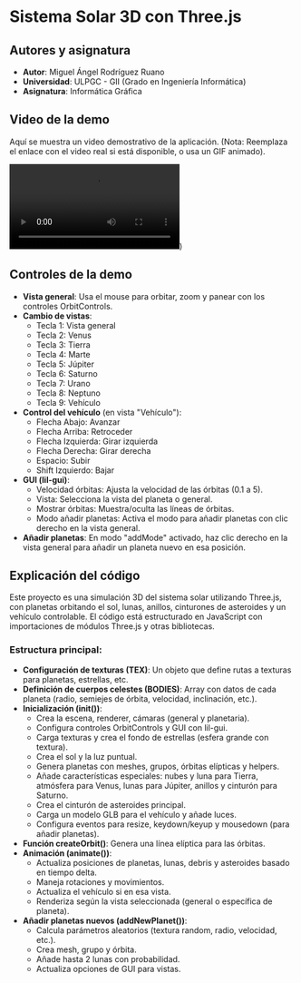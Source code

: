 # Sistema Solar 3D con Three.js

## Autores y asignatura
- **Autor**: Miguel Ángel Rodríguez Ruano
- **Universidad**: ULPGC - GII (Grado en Ingeniería Informática)
- **Asignatura**: Informática Gráfica

## Video de la demo
Aquí se muestra un video demostrativo de la aplicación. (Nota: Reemplaza el enlace con el video real si está disponible, o usa un GIF animado).

![Demo GIF](./Demo.mp4))

## Controles de la demo
- **Vista general**: Usa el mouse para orbitar, zoom y panear con los controles OrbitControls.
- **Cambio de vistas**:
  - Tecla 1: Vista general
  - Tecla 2: Venus
  - Tecla 3: Tierra
  - Tecla 4: Marte
  - Tecla 5: Júpiter
  - Tecla 6: Saturno
  - Tecla 7: Urano
  - Tecla 8: Neptuno
  - Tecla 9: Vehículo
- **Control del vehículo** (en vista "Vehículo"):
  - Flecha Abajo: Avanzar
  - Flecha Arriba: Retroceder
  - Flecha Izquierda: Girar izquierda
  - Flecha Derecha: Girar derecha
  - Espacio: Subir
  - Shift Izquierdo: Bajar
- **GUI (lil-gui)**:
  - Velocidad órbitas: Ajusta la velocidad de las órbitas (0.1 a 5).
  - Vista: Selecciona la vista del planeta o general.
  - Mostrar órbitas: Muestra/oculta las líneas de órbitas.
  - Modo añadir planetas: Activa el modo para añadir planetas con clic derecho en la vista general.
- **Añadir planetas**: En modo "addMode" activado, haz clic derecho en la vista general para añadir un planeta nuevo en esa posición.

## Explicación del código
Este proyecto es una simulación 3D del sistema solar utilizando Three.js, con planetas orbitando el sol, lunas, anillos, cinturones de asteroides y un vehículo controlable. El código está estructurado en JavaScript con importaciones de módulos Three.js y otras bibliotecas.

### Estructura principal:
- **Configuración de texturas (TEX)**: Un objeto que define rutas a texturas para planetas, estrellas, etc.
- **Definición de cuerpos celestes (BODIES)**: Array con datos de cada planeta (radio, semiejes de órbita, velocidad, inclinación, etc.).
- **Inicialización (init())**:
  - Crea la escena, renderer, cámaras (general y planetaria).
  - Configura controles OrbitControls y GUI con lil-gui.
  - Carga texturas y crea el fondo de estrellas (esfera grande con textura).
  - Crea el sol y la luz puntual.
  - Genera planetas con meshes, grupos, órbitas elípticas y helpers.
  - Añade características especiales: nubes y luna para Tierra, atmósfera para Venus, lunas para Júpiter, anillos y cinturón para Saturno.
  - Crea el cinturón de asteroides principal.
  - Carga un modelo GLB para el vehículo y añade luces.
  - Configura eventos para resize, keydown/keyup y mousedown (para añadir planetas).
- **Función createOrbit()**: Genera una línea elíptica para las órbitas.
- **Animación (animate())**:
  - Actualiza posiciones de planetas, lunas, debris y asteroides basado en tiempo delta.
  - Maneja rotaciones y movimientos.
  - Actualiza el vehículo si en esa vista.
  - Renderiza según la vista seleccionada (general o específica de planeta).
- **Añadir planetas nuevos (addNewPlanet())**:
  - Calcula parámetros aleatorios (textura random, radio, velocidad, etc.).
  - Crea mesh, grupo y órbita.
  - Añade hasta 2 lunas con probabilidad.
  - Actualiza opciones de GUI para vistas.
